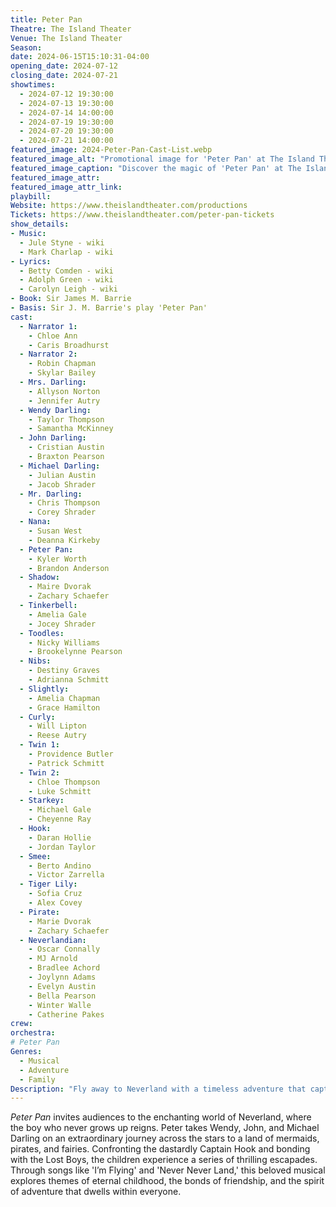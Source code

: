 ```yaml
---
title: Peter Pan
Theatre: The Island Theater
Venue: The Island Theater
Season: 
date: 2024-06-15T15:10:31-04:00
opening_date: 2024-07-12
closing_date: 2024-07-21
showtimes:
  - 2024-07-12 19:30:00
  - 2024-07-13 19:30:00
  - 2024-07-14 14:00:00
  - 2024-07-19 19:30:00
  - 2024-07-20 19:30:00
  - 2024-07-21 14:00:00
featured_image: 2024-Peter-Pan-Cast-List.webp
featured_image_alt: "Promotional image for 'Peter Pan' at The Island Theater, featuring the full cast list set against a magical, starry night background. The list includes roles such as Peter Pan, Tinkerbell, and Captain Hook among others, alongside the names of the actors portraying these characters."
featured_image_caption: "Discover the magic of 'Peter Pan' at The Island Theater, featuring a talented cast ready to take you on a fantastical journey from July 12-21. Secure your tickets now and join the adventure!"
featured_image_attr: 
featured_image_attr_link: 
playbill:
Website: https://www.theislandtheater.com/productions
Tickets: https://www.theislandtheater.com/peter-pan-tickets
show_details: 
- Music:
  - Jule Styne - wiki
  - Mark Charlap - wiki
- Lyrics:
  - Betty Comden - wiki
  - Adolph Green - wiki
  - Carolyn Leigh - wiki
- Book: Sir James M. Barrie
- Basis: Sir J. M. Barrie's play 'Peter Pan'
cast:
  - Narrator 1:
    - Chloe Ann
    - Caris Broadhurst
  - Narrator 2:
    - Robin Chapman
    - Skylar Bailey
  - Mrs. Darling:
    - Allyson Norton
    - Jennifer Autry
  - Wendy Darling:
    - Taylor Thompson
    - Samantha McKinney
  - John Darling:
    - Cristian Austin
    - Braxton Pearson
  - Michael Darling:
    - Julian Austin
    - Jacob Shrader
  - Mr. Darling:
    - Chris Thompson
    - Corey Shrader
  - Nana:
    - Susan West
    - Deanna Kirkeby
  - Peter Pan:
    - Kyler Worth
    - Brandon Anderson
  - Shadow:
    - Maire Dvorak
    - Zachary Schaefer
  - Tinkerbell:
    - Amelia Gale
    - Jocey Shrader
  - Toodles:
    - Nicky Williams
    - Brookelynne Pearson
  - Nibs:
    - Destiny Graves
    - Adrianna Schmitt
  - Slightly:
    - Amelia Chapman
    - Grace Hamilton
  - Curly:
    - Will Lipton
    - Reese Autry
  - Twin 1:
    - Providence Butler
    - Patrick Schmitt
  - Twin 2:
    - Chloe Thompson
    - Luke Schmitt
  - Starkey:
    - Michael Gale
    - Cheyenne Ray
  - Hook:
    - Daran Hollie
    - Jordan Taylor
  - Smee:
    - Berto Andino
    - Victor Zarrella
  - Tiger Lily:
    - Sofia Cruz
    - Alex Covey
  - Pirate:
    - Marie Dvorak
    - Zachary Schaefer
  - Neverlandian:
    - Oscar Connally
    - MJ Arnold
    - Bradlee Achord
    - Joylynn Adams
    - Evelyn Austin
    - Bella Pearson
    - Winter Walle
    - Catherine Pakes
crew:
orchestra:
# Peter Pan
Genres:
  - Musical
  - Adventure
  - Family
Description: "Fly away to Neverland with a timeless adventure that captures the joy of youth, the thrill of the unknown, and the meaning of friendship."
---
```

*Peter Pan* invites audiences to the enchanting world of Neverland, where the boy who never grows up reigns. Peter takes Wendy, John, and Michael Darling on an extraordinary journey across the stars to a land of mermaids, pirates, and fairies. Confronting the dastardly Captain Hook and bonding with the Lost Boys, the children experience a series of thrilling escapades. Through songs like 'I’m Flying' and 'Never Never Land,' this beloved musical explores themes of eternal childhood, the bonds of friendship, and the spirit of adventure that dwells within everyone.
